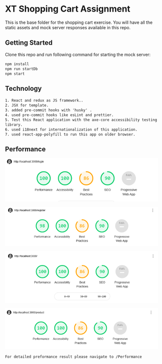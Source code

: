 # XT Shopping Cart Assignment

This is the base folder for the shopping cart exercise. You will have all the static assets and mock server responses available in this repo.

## Getting Started

Clone this repo and run following command for starting the mock server:

```
npm install
npm run startDb 
npm start

```

## Technology

```
1. React and redux as JS framework..
2. JSX for template.
3. added pre-commit hooks with 'husky' .
4. used pre-commit hooks like esLint and prettier.
5. Test this React application with the axe-core accessibility testing library.
6. used i18next for internationalization of this application.
7. used react-app-polyfill to run this app on older browser.

```
## Performance


![login page](https://github.com/shubhamsahu1/shoping/blob/master/public/static/login.PNG)

![register page](https://github.com/shubhamsahu1/shoping/blob/master/public/static/register.PNG)

![home page](https://github.com/shubhamsahu1/shoping/blob/master/public/static/home.PNG)

![product page](https://github.com/shubhamsahu1/shoping/blob/master/public/static/product.PNG)

```
For detailed preformance result please navigate to /Performance
```
